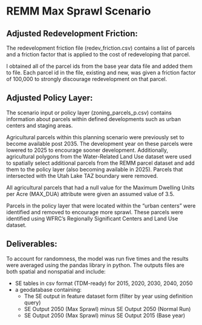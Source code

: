 # REMM Max Sprawl Scenario

## Adjusted Redevelopment Friction:

The redevelopment friction file (redev_friction.csv) contains a list of parcels and a friction factor that is applied to the cost of redeveloping that parcel. 

I obtained all of the parcel ids from the base year data file and added them to file. Each parcel id in the file, existing and new, was given a friction factor of 100,000 to strongly discourage redevelopment on that parcel.

## Adjusted Policy Layer:

The scenario input or policy layer (zoning_parcels_p.csv) contains information about parcels within defined developments such as urban centers and staging areas. 

Agricultural parcels within this planning scenario were previously set to become available post 2035. The development year on these parcels were lowered to 2025 to encourage sooner development. Additionally, agricultural polygons from the Water-Related Land Use dataset were used to spatially select additional parcels from the REMM parcel dataset and add them to the policy layer (also becoming available in 2025). Parcels that intersected with the Utah Lake TAZ boundary were removed.

All agricultural parcels that had a null value for the Maximum Dwelling Units per Acre (MAX_DUA) attribute were given an assumed value of 3.5.

Parcels in the policy layer that were located within the “urban centers” were identified and removed to encourage more sprawl. These parcels were identified using WFRC’s Regionally Significant Centers and Land Use dataset.

## Deliverables:

To account for randomness, the model was run five times and the results were averaged using the pandas library in python. The outputs files are both spatial and nonspatial and include:

- SE tables in csv format (TDM-ready) for 2015, 2020, 2030, 2040, 2050
- a geodatabase containing:
	- The SE output in feature dataset form (filter by year using definition query)
	- SE Output 2050 (Max Sprawl) minus SE Output 2050 (Normal Run)
	- SE Output 2050 (Max Sprawl) minus SE Output 2015 (Base year)
